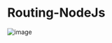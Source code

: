 # Routing-NodeJs

![image](https://user-images.githubusercontent.com/105200893/197919430-62bc5273-3530-4786-aad5-b62dea4501f4.png)
